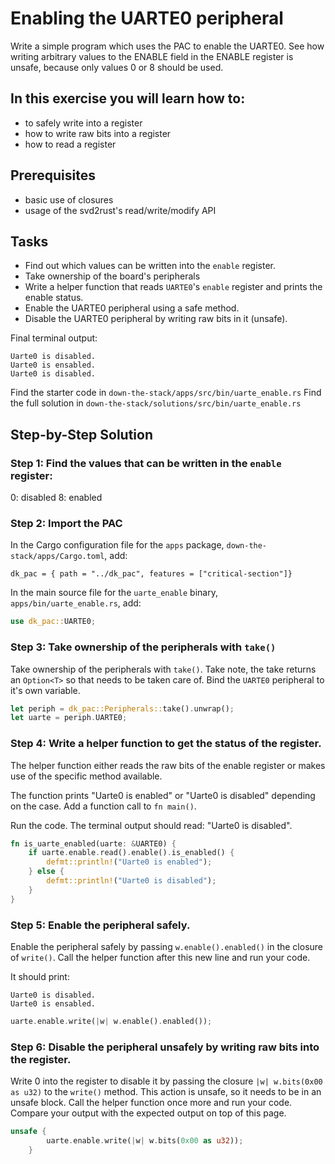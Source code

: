 # Enabling the UARTE0 peripheral

Write a simple program which uses the PAC to enable the UARTE0. See how writing arbitrary values to the ENABLE field in the ENABLE register is unsafe, because only values 0 or 8 should be used.

## In this exercise you will learn how to:
* to safely write into a register 
* how to write raw bits into a register
* how to read a register

## Prerequisites
* basic use of closures
* usage of the svd2rust's read/write/modify API

## Tasks
* Find out which values can be written into the `enable` register.
* Take ownership of the board's peripherals
* Write a helper function that reads `UARTE0`'s `enable` register and prints the enable status.
* Enable the UARTE0 peripheral using a safe method.
* Disable the UARTE0 peripheral by writing raw bits in it (unsafe).

Final terminal output:

```terminal
Uarte0 is disabled.
Uarte0 is ensabled.
Uarte0 is disabled.
```

Find the starter code in `down-the-stack/apps/src/bin/uarte_enable.rs`
Find the full solution in `down-the-stack/solutions/src/bin/uarte_enable.rs`


## Step-by-Step Solution

### Step 1: Find the values that can be written in the `enable` register:

0: disabled
8: enabled

### Step 2: Import the PAC

In the Cargo configuration file for the `apps` package, `down-the-stack/apps/Cargo.toml`, add:

```
dk_pac = { path = "../dk_pac", features = ["critical-section"]}
```
In the main source file for the `uarte_enable` binary, `apps/bin/uarte_enable.rs`, add:

```rust 
use dk_pac::UARTE0;
```

### Step 3: Take ownership of the peripherals with `take()`

Take ownership of the peripherals with `take()`. Take note, the take returns an `Option<T>` so that needs to be taken care of. Bind the `UARTE0` peripheral to it's own variable.

```rust
let periph = dk_pac::Peripherals::take().unwrap();
let uarte = periph.UARTE0;
```

### Step 4: Write a helper function to get the status of the register.

The helper function either reads the raw bits of the enable register or makes use of the specific method available. 

The function prints "Uarte0 is enabled" or "Uarte0 is disabled" depending on the case. Add a function call to `fn main()`.

Run the code. The terminal output should read: "Uarte0 is disabled".

```rust
fn is_uarte_enabled(uarte: &UARTE0) {
    if uarte.enable.read().enable().is_enabled() {
        defmt::println!("Uarte0 is enabled");
    } else {
        defmt::println!("Uarte0 is disabled");
    }
}
```

### Step 5: Enable the peripheral safely.

Enable the peripheral safely by passing `w.enable().enabled()` in the closure of `write()`. Call the helper function after this new line and run your code. 

It should print:

```terminal
Uarte0 is disabled.
Uarte0 is ensabled.
```

```rust
uarte.enable.write(|w| w.enable().enabled());
```

### Step 6: Disable the peripheral unsafely by writing raw bits into the register. 

Write 0 into the register to disable it by passing the closure `|w| w.bits(0x00 as u32)` to the `write()` method. This action is unsafe, so it needs to be in an unsafe block. Call the helper function once more and run your code. Compare your output with the expected output on top of this page. 

```rust
unsafe {
        uarte.enable.write(|w| w.bits(0x00 as u32));
    }
```
